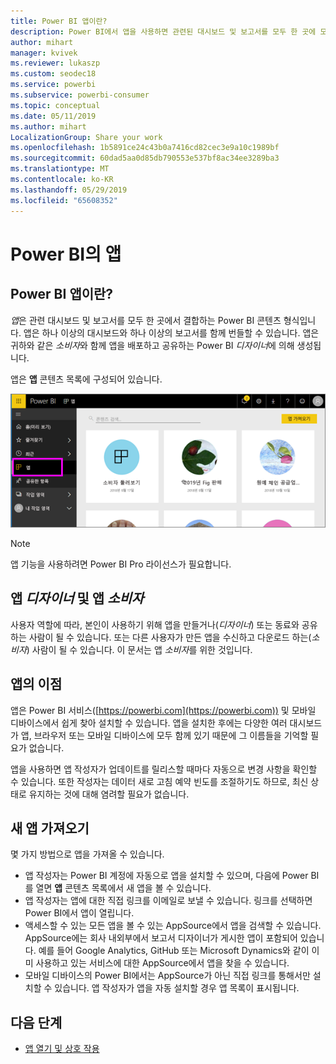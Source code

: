 ```yaml
---
title: Power BI 앱이란?
description: Power BI에서 앱을 사용하면 관련된 대시보드 및 보고서를 모두 한 곳에 모을 수 있습니다.
author: mihart
manager: kvivek
ms.reviewer: lukaszp
ms.custom: seodec18
ms.service: powerbi
ms.subservice: powerbi-consumer
ms.topic: conceptual
ms.date: 05/11/2019
ms.author: mihart
LocalizationGroup: Share your work
ms.openlocfilehash: 1b5891ce24c43b0a7416cd82cec3e9a10c1989bf
ms.sourcegitcommit: 60dad5aa0d85db790553e537bf8ac34ee3289ba3
ms.translationtype: MT
ms.contentlocale: ko-KR
ms.lasthandoff: 05/29/2019
ms.locfileid: "65608352"
---
```

# <a name="apps-in-power-bi"></a>Power BI의 앱
## <a name="what-is-a-power-bi-app"></a>Power BI 앱이란?
*앱*은 관련 대시보드 및 보고서를 모두 한 곳에서 결합하는 Power BI 콘텐츠 형식입니다. 앱은 하나 이상의 대시보드와 하나 이상의 보고서를 함께 번들할 수 있습니다. 앱은 귀하와 같은 *소비자*와 함께 앱을 배포하고 공유하는 Power BI *디자이너*에 의해 생성됩니다. 

앱은 **앱** 콘텐츠 목록에 구성되어 있습니다.

![Power BI의 앱](./media/end-user-apps/power-bi-apps-nav.png)

> [!NOTE]
> 앱 기능을 사용하려면 Power BI Pro 라이선스가 필요합니다. <!-- add link to how to figure out your license -->

## <a name="app-designers-and-app-consumers"></a>앱 ***디자이너*** 및 앱 ***소비자***
사용자 역할에 따라, 본인이 사용하기 위해 앱을 만들거나(*디자이너*) 또는 동료와 공유하는 사람이 될 수 있습니다. 또는 다른 사용자가 만든 앱을 수신하고 다운로드 하는(*소비자*) 사람이 될 수 있습니다. 이 문서는 앱 *소비자*를 위한 것입니다.

## <a name="advantages-of-apps"></a>앱의 이점
앱은 Power BI 서비스([https://powerbi.com](https://powerbi.com)) 및 모바일 디바이스에서 쉽게 찾아 설치할 수 있습니다. 앱을 설치한 후에는 다양한 여러 대시보드가 앱, 브라우저 또는 모바일 디바이스에 모두 함께 있기 때문에 그 이름들을 기억할 필요가 없습니다.

앱을 사용하면 앱 작성자가 업데이트를 릴리스할 때마다 자동으로 변경 사항을 확인할 수 있습니다. 또한 작성자는 데이터 새로 고침 예약 빈도를 조절하기도 하므로, 최신 상태로 유지하는 것에 대해 염려할 필요가 없습니다. 

<!-- add conceptual art -->
## <a name="get-a-new-app"></a>새 앱 가져오기
몇 가지 방법으로 앱을 가져올 수 있습니다. 
- 앱 작성자는 Power BI 계정에 자동으로 앱을 설치할 수 있으며, 다음에 Power BI를 열면 **앱** 콘텐츠 목록에서 새 앱을 볼 수 있습니다. 
- 앱 작성자는 앱에 대한 직접 링크를 이메일로 보낼 수 있습니다. 링크를 선택하면 Power BI에서 앱이 열립니다.
- 액세스할 수 있는 모든 앱을 볼 수 있는 AppSource에서 앱을 검색할 수 있습니다. AppSource에는 회사 내외부에서 보고서 디자이너가 게시한 앱이 포함되어 있습니다. 예를 들어 Google Analytics, GitHub 또는 Microsoft Dynamics와 같이 이미 사용하고 있는 서비스에 대한 AppSource에서 앱을 찾을 수 있습니다. 
- 모바일 디바이스의 Power BI에서는 AppSource가 아닌 직접 링크를 통해서만 설치할 수 있습니다. 앱 작성자가 앱을 자동 설치할 경우 앱 목록이 표시됩니다.


## <a name="next-step"></a>다음 단계
* [앱 열기 및 상호 작용](end-user-app-view.md)

